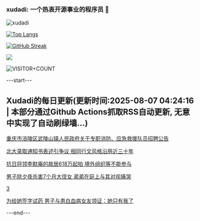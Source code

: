 ### xudadi: 一个热衷开源事业的程序员 👋

![xudadi](https://github-readme-stats-git-masterorgs-github-readme-stats-team.vercel.app/api?username=xudadi)

[![Top Langs](https://github-readme-stats.vercel.app/api/top-langs/?username=xudadi)](https://github.com/anuraghazra/github-readme-stats)

[![GitHub Streak](https://streak-stats.demolab.com?user=xudadi&locale=zh_Hans)](https://git.io/streak-stats)

![](https://raw.githubusercontent.com/xudadi/xudadi/main/assets/github-contribution-grid-snake.svg)

![VISITOR+COUNT](https://komarev.com/ghpvc/?username=xudadi&label=VISITOR+COUNT)


---start---

## Xudadi的每日更新(更新时间:2025-08-07 04:24:16 | 本部分通过Github Actions抓取RSS自动更新, 无意中实现了自动刷绿墙...)

[重庆市涪陵区武陵山镇人民政府关于专职消防、应急救援队员招聘公告](https://www.gongkaoleida.com/article/2552190)

[北大录取通知书表述引争议 相同行文风格沿用近三十年](https://m.163.com/news/article/K6A4SAM90534P59R.html)

[抗日将领李默庵的故居618万起拍 境外组织等不能参与](https://m.163.com/news/article/K6AAEKEA0534P59R.html)

[男子除夕夜杀害7个月大侄女 弟弟在庭上与其对视痛哭](https://m.163.com/news/article/K69T7IG5051492T3.html)

[3](https://m.163.com/touch/news/sub/domestic)

[为给她签字试药 男子与患白血病女友领证：她只有我了](https://m.163.com/news/article/K6A7VU440514R9OJ.html)

---end---
